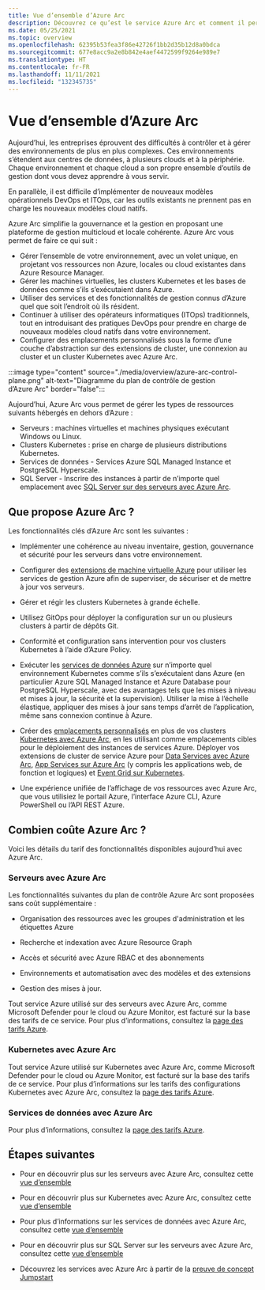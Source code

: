```yaml
---
title: Vue d’ensemble d’Azure Arc
description: Découvrez ce qu’est le service Azure Arc et comment il permet aux clients d’activer la gestion et la gouvernance de leurs ressources hybrides avec d’autres services et fonctionnalités Azure.
ms.date: 05/25/2021
ms.topic: overview
ms.openlocfilehash: 62395b53fea3f86e42726f1bb2d35b12d8a0bdca
ms.sourcegitcommit: 677e8acc9a2e8b842e4aef4472599f9264e989e7
ms.translationtype: HT
ms.contentlocale: fr-FR
ms.lasthandoff: 11/11/2021
ms.locfileid: "132345735"
---
```

# <a name="azure-arc-overview"></a>Vue d’ensemble d’Azure Arc

Aujourd’hui, les entreprises éprouvent des difficultés à contrôler et à gérer des environnements de plus en plus complexes. Ces environnements s’étendent aux centres de données, à plusieurs clouds et à la périphérie. Chaque environnement et chaque cloud a son propre ensemble d’outils de gestion dont vous devez apprendre à vous servir.

En parallèle, il est difficile d’implémenter de nouveaux modèles opérationnels DevOps et ITOps, car les outils existants ne prennent pas en charge les nouveaux modèles cloud natifs.

Azure Arc simplifie la gouvernance et la gestion en proposant une plateforme de gestion multicloud et locale cohérente. Azure Arc vous permet de faire ce qui suit :
* Gérer l’ensemble de votre environnement, avec un volet unique, en projetant vos ressources non Azure, locales ou cloud existantes dans Azure Resource Manager. 
* Gérer les machines virtuelles, les clusters Kubernetes et les bases de données comme s’ils s’exécutaient dans Azure. 
* Utiliser des services et des fonctionnalités de gestion connus d’Azure quel que soit l’endroit où ils résident. 
* Continuer à utiliser des opérateurs informatiques (ITOps) traditionnels, tout en introduisant des pratiques DevOps pour prendre en charge de nouveaux modèles cloud natifs dans votre environnement.
* Configurer des emplacements personnalisés sous la forme d’une couche d’abstraction sur des extensions de cluster, une connexion au cluster et un cluster Kubernetes avec Azure Arc.  

:::image type="content" source="./media/overview/azure-arc-control-plane.png" alt-text="Diagramme du plan de contrôle de gestion d’Azure Arc" border="false":::

Aujourd’hui, Azure Arc vous permet de gérer les types de ressources suivants hébergés en dehors d’Azure :

* Serveurs : machines virtuelles et machines physiques exécutant Windows ou Linux.
* Clusters Kubernetes : prise en charge de plusieurs distributions Kubernetes.
* Services de données - Services Azure SQL Managed Instance et PostgreSQL Hyperscale.
* SQL Server - Inscrire des instances à partir de n’importe quel emplacement avec [SQL Server sur des serveurs avec Azure Arc](/sql/sql-server/azure-arc/overview).

## <a name="what-does-azure-arc-deliver"></a>Que propose Azure Arc ?

Les fonctionnalités clés d’Azure Arc sont les suivantes :

* Implémenter une cohérence au niveau inventaire, gestion, gouvernance et sécurité pour les serveurs dans votre environnement.

* Configurer des [extensions de machine virtuelle Azure](./servers/manage-vm-extensions.md) pour utiliser les services de gestion Azure afin de superviser, de sécuriser et de mettre à jour vos serveurs.

* Gérer et régir les clusters Kubernetes à grande échelle.

* Utilisez GitOps pour déployer la configuration sur un ou plusieurs clusters à partir de dépôts Git.

*  Conformité et configuration sans intervention pour vos clusters Kubernetes à l’aide d’Azure Policy.

* Exécuter les [services de données Azure](../azure-arc/kubernetes/custom-locations.md) sur n’importe quel environnement Kubernetes comme s’ils s’exécutaient dans Azure (en particulier Azure SQL Managed Instance et Azure Database pour PostgreSQL Hyperscale, avec des avantages tels que les mises à niveau et mises à jour, la sécurité et la supervision). Utiliser la mise à l’échelle élastique, appliquer des mises à jour sans temps d’arrêt de l’application, même sans connexion continue à Azure.

* Créer des [emplacements personnalisés](./kubernetes/custom-locations.md) en plus de vos clusters [Kubernetes avec Azure Arc](./kubernetes/overview.md), en les utilisant comme emplacements cibles pour le déploiement des instances de services Azure. Déployer vos extensions de cluster de service Azure pour [Data Services avec Azure Arc](./data/create-data-controller-direct-azure-portal.md), [App Services sur Azure Arc](../app-service/overview-arc-integration.md) (y compris les applications web, de fonction et logiques) et [Event Grid sur Kubernetes](../event-grid/kubernetes/overview.md).

* Une expérience unifiée de l’affichage de vos ressources avec Azure Arc, que vous utilisiez le portail Azure, l’interface Azure CLI, Azure PowerShell ou l’API REST Azure.

## <a name="how-much-does-azure-arc-cost"></a>Combien coûte Azure Arc ?

Voici les détails du tarif des fonctionnalités disponibles aujourd’hui avec Azure Arc.

### <a name="azure-arc-enabled-servers"></a>Serveurs avec Azure Arc

Les fonctionnalités suivantes du plan de contrôle Azure Arc sont proposées sans coût supplémentaire :

* Organisation des ressources avec les groupes d'administration et les étiquettes Azure

* Recherche et indexation avec Azure Resource Graph

* Accès et sécurité avec Azure RBAC et des abonnements

* Environnements et automatisation avec des modèles et des extensions

* Gestion des mises à jour.

Tout service Azure utilisé sur des serveurs avec Azure Arc, comme Microsoft Defender pour le cloud ou Azure Monitor, est facturé sur la base des tarifs de ce service. Pour plus d’informations, consultez la [page des tarifs Azure](https://azure.microsoft.com/pricing/).

### <a name="azure-arc-enabled-kubernetes"></a>Kubernetes avec Azure Arc

Tout service Azure utilisé sur Kubernetes avec Azure Arc, comme Microsoft Defender pour le cloud ou Azure Monitor, est facturé sur la base des tarifs de ce service. Pour plus d’informations sur les tarifs des configurations Kubernetes avec Azure Arc, consultez la [page des tarifs Azure](https://azure.microsoft.com/pricing/).

### <a name="azure-arc-enabled-data-services"></a>Services de données avec Azure Arc

Pour plus d’informations, consultez la [page des tarifs Azure](https://azure.microsoft.com/pricing/).

## <a name="next-steps"></a>Étapes suivantes

* Pour en découvrir plus sur les serveurs avec Azure Arc, consultez cette [vue d’ensemble](./servers/overview.md)

* Pour en découvrir plus sur Kubernetes avec Azure Arc, consultez cette [vue d’ensemble](./kubernetes/overview.md)

* Pour plus d’informations sur les services de données avec Azure Arc, consultez cette [vue d’ensemble](https://azure.microsoft.com/services/azure-arc/hybrid-data-services/)

* Pour en découvrir plus sur SQL Server sur les serveurs avec Azure Arc, consultez cette [vue d’ensemble](/sql/sql-server/azure-arc/overview)

* Découvrez les services avec Azure Arc à partir de la [preuve de concept Jumpstart](https://azurearcjumpstart.io/azure_arc_jumpstart/)
